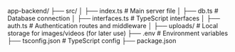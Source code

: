 app-backend/
├── src/
│ ├── index.ts # Main server file
│ ├── db.ts # Database connection
│ ├── interfaces.ts # TypeScript interfaces
│ ├── auth.ts # Authentication routes and middleware
│ ├── uploads/ # Local storage for images/videos (for later use)
├── .env # Environment variables
├── tsconfig.json # TypeScript config
├── package.json
